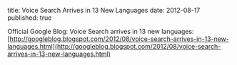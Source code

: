 title: Voice Search Arrives in 13 New Languages
date: 2012-08-17
published: true

<!-- tags: [random] -->

Official Google Blog: Voice Search arrives in 13 new languages: [http://googleblog.blogspot.com/2012/08/voice-search-arrives-in-13-new-languages.html](http://googleblog.blogspot.com/2012/08/voice-search-arrives-in-13-new-languages.html)
